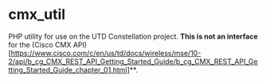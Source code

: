 # cmx_util

PHP utility for use on the UTD Constellation project.
**This is not an interface** for the (Cisco CMX API)[https://www.cisco.com/c/en/us/td/docs/wireless/mse/10-2/api/b_cg_CMX_REST_API_Getting_Started_Guide/b_cg_CMX_REST_API_Getting_Started_Guide_chapter_01.html]**.
